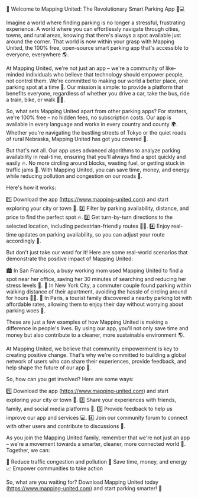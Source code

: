 🚀 Welcome to Mapping United: The Revolutionary Smart Parking App 🚗💻

Imagine a world where finding parking is no longer a stressful, frustrating experience. A world where you can effortlessly navigate through cities, towns, and rural areas, knowing that there's always a spot available just around the corner. That world is now within your grasp with Mapping United, the 100% free, open-source smart parking app that's accessible to everyone, everywhere 🌎.

At Mapping United, we're not just an app – we're a community of like-minded individuals who believe that technology should empower people, not control them. We're committed to making our world a better place, one parking spot at a time 💪. Our mission is simple: to provide a platform that benefits everyone, regardless of whether you drive a car, take the bus, ride a train, bike, or walk 🚴‍♀️.

So, what sets Mapping United apart from other parking apps? For starters, we're 100% free – no hidden fees, no subscription costs. Our app is available in every language and works in every country and county 🌍. Whether you're navigating the bustling streets of Tokyo or the quiet roads of rural Nebraska, Mapping United has got you covered 📍.

But that's not all. Our app uses advanced algorithms to analyze parking availability in real-time, ensuring that you'll always find a spot quickly and easily 🔥. No more circling around blocks, wasting fuel, or getting stuck in traffic jams 🚗. With Mapping United, you can save time, money, and energy while reducing pollution and congestion on our roads 🌟.

Here's how it works:

1️⃣ Download the app (https://www.mapping-united.com) and start exploring your city or town 📍.
2️⃣ Filter by parking availability, distance, and price to find the perfect spot 🔥.
3️⃣ Get turn-by-turn directions to the selected location, including pedestrian-friendly routes 🚶‍♀️.
4️⃣ Enjoy real-time updates on parking availability, so you can adjust your route accordingly 💪.

But don't just take our word for it! Here are some real-world scenarios that demonstrate the positive impact of Mapping United:

🏙️ In San Francisco, a busy working mom used Mapping United to find a spot near her office, saving her 30 minutes of searching and reducing her stress levels 🚀.
🚌 In New York City, a commuter couple found parking within walking distance of their apartment, avoiding the hassle of circling around for hours 🏃‍♀️.
🚂 In Paris, a tourist family discovered a nearby parking lot with affordable rates, allowing them to enjoy their day without worrying about parking woes 🗼️.

These are just a few examples of how Mapping United is making a difference in people's lives. By using our app, you'll not only save time and money but also contribute to a cleaner, more sustainable environment 🌎.

At Mapping United, we believe that community empowerment is key to creating positive change. That's why we're committed to building a global network of users who can share their experiences, provide feedback, and help shape the future of our app 💬.

So, how can you get involved? Here are some ways:

1️⃣ Download the app (https://www.mapping-united.com) and start exploring your city or town 📍.
2️⃣ Share your experiences with friends, family, and social media platforms 📱.
3️⃣ Provide feedback to help us improve our app and services 💻.
4️⃣ Join our community forum to connect with other users and contribute to discussions 💬.

As you join the Mapping United family, remember that we're not just an app – we're a movement towards a smarter, cleaner, more connected world 🌟. Together, we can:

🔄 Reduce traffic congestion and pollution
💸 Save time, money, and energy
📈 Empower communities to take action

So, what are you waiting for? Download Mapping United today (https://www.mapping-united.com) and start parking smarter! 🚀
